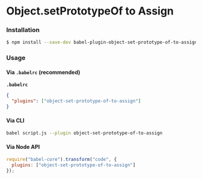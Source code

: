 # Object.setPrototypeOf to Assign

### Installation

```sh
$ npm install --save-dev babel-plugin-object-set-prototype-of-to-assign
```

### Usage

#### Via `.babelrc` (recommended)

**`.babelrc`**

```json
{
  "plugins": ["object-set-prototype-of-to-assign"]
}
```

#### Via CLI

```sh
babel script.js --plugin object-set-prototype-of-to-assign
```

#### Via Node API

```js
require("babel-core").transform("code", {
  plugins: ["object-set-prototype-of-to-assign"]
});
```
